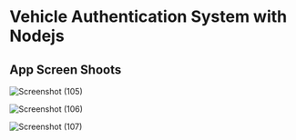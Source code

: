 # Vehicle Authentication System with Nodejs

## App Screen Shoots
![Screenshot (105)](https://user-images.githubusercontent.com/59216044/118222440-8cb96400-b477-11eb-84ab-14c8fd6fce0b.png)

![Screenshot (106)](https://user-images.githubusercontent.com/59216044/118222442-8e832780-b477-11eb-8d7c-bcad5c730a78.png)

![Screenshot (107)](https://user-images.githubusercontent.com/59216044/118222447-8f1bbe00-b477-11eb-8c28-df7f072ef044.png)